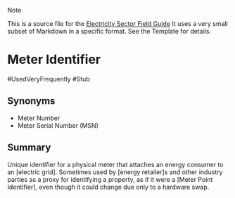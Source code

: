 > [!NOTE] 
> This is a source file for the [Electricity Sector Field Guide](https://grahamlea.github.io/Electricity-Sector-Field-Guide/)
> It uses a very small subset of Markdown in a specific format. See the Template for details.

# Meter Identifier
#UsedVeryFrequently
#Stub

## Synonyms
- Meter Number
- Meter Serial Number (MSN)


## Summary

Unique identifier for a physical meter that attaches an energy consumer to an [electric grid].
Sometimes used by [energy retailer]s and other industry parties as a proxy for identifying a property,
as if it were a [Meter Point Identifier], even though it could change due only to a hardware swap.

